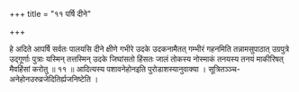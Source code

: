 +++
title = "११ पर्षि दीने"

+++

हे अदिते आपर्षि सर्वतः पालयसि दीने क्षीणे गभीरे उदके उदकनामैतत् गम्भीरं गहनमिति तन्नामसुपाठात् उग्रपुत्रे उद्गूर्णाः पुत्राः यस्मिन् तत्तस्मिन् उदके जिघांसतो हिंसतः जालं तोकस्य नोस्माकं तनयस्य तनयं माकीरिषत् मैवहिंसां करोतु ॥ ११ ॥ आदित्यस्य पशावनेहोनइति पुरोडाशस्यानुवाक्या । सूत्रितञ्ञ्च-अनेहोनउरुव्रजेदितिर्ह्यजनिष्टेति ।